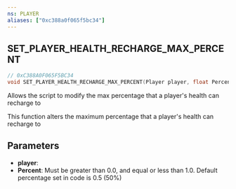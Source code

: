 ```yaml
---
ns: PLAYER
aliases: ["0xc388a0f065f5bc34"]
---
```

## SET_PLAYER_HEALTH_RECHARGE_MAX_PERCENT

```c
// 0xC388A0F065F5BC34
void SET_PLAYER_HEALTH_RECHARGE_MAX_PERCENT(Player player, float Percent);
```

Allows the script to modify the max percentage that a player's health can recharge to

This function alters the maximum percentage that a player's health can recharge to


## Parameters
* **player**: 
* **Percent**: Must be greater than 0.0, and equal or less than 1.0. Default percentage set in code is 0.5 (50%)
